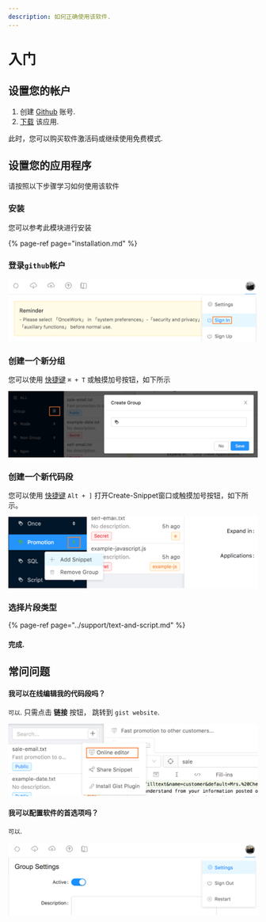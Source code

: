 ```yaml
---
description: 如何正确使用该软件.
---
```


# 入门

## 设置您的帐户

1. 创建 [Github](https://github.com/join?source=experiment-header-dropdowns-home) 账号.
2. [下载](https://github.com/oncework/codeexpander/releases) 该应用. 

此时，您可以购买软件激活码或继续使用免费模式.

## 设置您的应用程序

请按照以下步骤学习如何使用该软件

### 安装

您可以参考此模块进行安装

{% page-ref page="installation.md" %}

### 登录`github`帐户

![](../.gitbook/assets/image%20%2816%29.png)

### 创建一个新分组

您可以使用 [快捷键](../support/reference/shortcut.md) `⌘ + T` 或触摸加号按钮，如下所示

![](../.gitbook/assets/image%20%2823%29.png)

### 创建一个新代码段

您可以使用 [快捷键](../support/reference/shortcut.md) `Alt + ]` 打开Create-Snippet窗口或触摸加号按钮，如下所示。

![](../.gitbook/assets/image%20%281%29.png)

### 选择片段类型

{% page-ref page="../support/text-and-script.md" %}

#### 完成.

## 常问问题

#### 我可以在线编辑我的代码段吗？

`可以`. 只需点击 **链接** 按钮， 跳转到 `gist website`.

![](../.gitbook/assets/image%20%2811%29.png)

#### 我可以配置软件的首选项吗？

`可以`.

![](../.gitbook/assets/settings.png)

